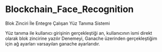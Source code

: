 # Blockchain_Face_Recognition
Blok Zinciri İle Entegre Çalışan Yüz Tanıma Sistemi

Yüz tanıma ile kullanıcı girişinin gerçekleştiği an, kullanıcının ismi direkt olarak blok zincirine yazılır
Denemeyi, Ganache üzerinden gerçekleştiğim için ağ ayarları varsayılan ganache ayarlarıdır.
